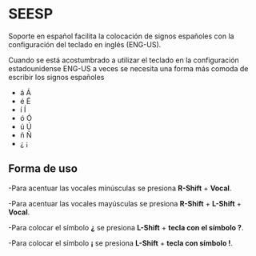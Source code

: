 # SEESP
Soporte en español facilita la colocación de signos españoles con la configuración del teclado en inglés (ENG-US).

Cuando se está acostumbrado a utilizar el teclado en la configuración estadounidense ENG-US a veces se necesita una forma más comoda de escribir los signos españoles
- á Á
- é É
- í Í
- ó Ó
- ú Ú
- ñ Ñ
- ¿ ¡

## Forma de uso
-Para acentuar las vocales minúsculas se presiona **R-Shift** + **Vocal**.

-Para acentuar las vocales mayúsculas se presiona **R-Shift** + **L-Shift** + **Vocal**.

-Para colocar el símbolo **¿** se presiona **L-Shift** + **tecla con el símbolo ?**.

-Para colocar el símbolo **¡** se presiona **L-Shift** + **tecla con símbolo !**.
